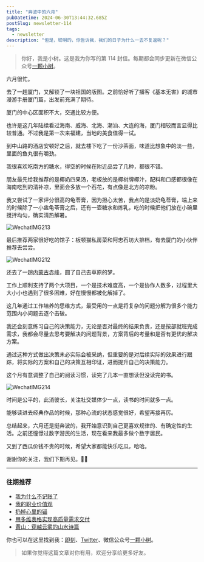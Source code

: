 ```yaml
---
title: "奔波中的六月"
pubDatetime: 2024-06-30T13:44:32.685Z
postSlug: newsletter-114
tags:
  - newsletter
description: "但是，聪明的，你告诉我，我们的日子为什么一去不复返呢？"
---
```


> 你好，我是小树。这是我为你写的第 114 封信。每期都会同步更新在微信公众号[一颗小树](https://weixin.sogou.com/weixin?query=a_warm_tree)。

六月很忙。

去了一趟厦门，又解锁了一块祖国的版图。之前恰好听了播客《基本无害》的城市漫游手册厦门篇，出发前充满了期待。

厦门的中心区面积不大，交通比较方便。

也许是这几年陆续看过海南、威海、北海、潮汕、大连的海，厦门相较而言显得比较普通。不过我是第一次来福建，当地的美食值得一试。

到中山路的酒店安顿好之后，就去楼下吃了一份沙茶面，味道比想象中的淡一些，里面的鱼丸很有嚼劲。

我很喜欢吃南方的糖水，得空的时候在附近品尝了几种，都很不错。

朋友最先给我推荐的是椰奶四果汤，老板放的是椰树牌椰汁，配料和口感都很像在海南吃到的清补凉，里面会多放一个石花，有点像是北方的凉粉。

我又尝试了一家评分很高的龟苓膏，因为担心太苦，我点的是淡奶龟苓膏，端上来的时候除了一小盅龟苓膏之后，还有一壶糖水和炼乳，吃的时候把他们放在小碗里搅拌均匀，确实清热解暑。

![WechatIMG213](https://blog-1253298428.cos.ap-shanghai.myqcloud.com/uPic/WechatIMG213.jpg)

最后推荐两家很好吃的馆子：板顿猫私房菜和阿忠石坊大排档，有去厦门的小伙伴推荐去尝尝。

![WechatIMG212](https://blog-1253298428.cos.ap-shanghai.myqcloud.com/uPic/WechatIMG212.jpg)

还去了一趟[内蒙古赤峰](https://mp.weixin.qq.com/s/Vc7yM-KZnbi11rcSewdxyg)，圆了自己去草原的梦。

工作上顺利支持了两个大项目，一个是技术难度高，一个是协作人数多，过程里大大小小也遇到了很多困难，好在慢慢都被化解掉了。

这几年通过工作培养的思维方式，最受用的一点是将复杂的问题分解为很多个能力范围内小问题去逐个击破。

我还会刻意练习自己的决策能力，无论是否对最终的结果负责，还是按部就班完成需求，我都会尽量去思考要解决的问题背景，方案背后的考量和是否有更优的解决方案。

通过这种方式做出决策未必实际会被采纳，但重要的是对后续实际的效果进行跟踪，将实际的方案和自己的决策互相印证，进而提升自己的决策能力。

这个月有意调整了自己的阅读习惯，读完了几本一直想读但没读完的书。

![WechatIMG214](https://blog-1253298428.cos.ap-shanghai.myqcloud.com/uPic/WechatIMG214.jpg)

时间是公平的，此消彼长，关注社交媒体少一点，读书的时间就多一点。

能够读进去经典作品的时候，那种心流的状态感觉很好，希望再接再厉。

总结起来，六月还是挺奔波的，我开始意识到自己更喜欢规律的、有确定性的生活。之前还憧憬过数字游民的生活，现在看来我最多做个数字居民。

又到了西瓜价钱不贵的时候，希望大家都能快乐吃瓜，哈哈。

谢谢你的关注，我们下期再见。👋🏻

---

### 往期推荐

- [我为什么不记账了](https://mp.weixin.qq.com/s/W4SCVVzg27aW0N_YwhK2eA)
- [我的职业价值观](https://mp.weixin.qq.com/s/R1qQuwR_MPC3KBU7W1jvMA)
- [扔掉心里的锚](https://mp.weixin.qq.com/s/eVd9qL8SioCuz-mdaAsOkA)
- [用多维表格实现高质量需求交付](https://mp.weixin.qq.com/s/_LTZOi0_Dn7mopZ4hjqQhA)
- [黄山：穿越云雾的山水诗篇](https://mp.weixin.qq.com/s/Yaf3ZqUvbYUmFkcTRK43Hw)

你也可以在这里找到我：[即刻](https://okjk.co/3Vsn5T)、[Twitter](https://twitter.com/yeshu_in_future)、微信公众号[一颗小树](https://weixin.sogou.com/weixin?query=a_warm_tree)。

> 如果你觉得这篇文章对你有用，欢迎分享给更多好友。
